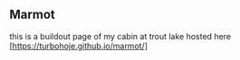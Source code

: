 ## Marmot

this is a buildout page of my cabin at trout lake hosted here [https://turbohoje.github.io/marmot/]
